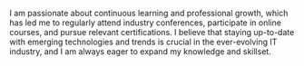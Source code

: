 I am passionate about continuous learning and professional growth, which has led me to regularly attend industry conferences, participate in online courses, and pursue relevant certifications. I believe that staying up-to-date with emerging technologies and trends is crucial in the ever-evolving IT industry, and I am always eager to expand my knowledge and skillset.

